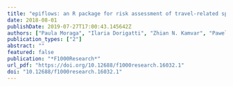 ```yaml
---
title: "epiflows: an R package for risk assessment of travel-related spread of disease [version 1; peer review: 2 approved with reservations]"
date: 2018-08-01
publishDate: 2019-07-27T17:00:43.145642Z
authors: ["Paula Moraga", "Ilaria Dorigatti", "Zhian N. Kamvar", "Pawel Piatkowski", "Salla E. Toikkanen", "VP Nagraj", "Christl A. Donnelly", "Thibaut Jombart"]
publication_types: ["2"]
abstract: ""
featured: false
publication: "*F1000Research*"
url_pdf: "https://doi.org/10.12688/f1000research.16032.1"
doi: "10.12688/f1000research.16032.1"
---
```


